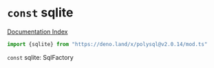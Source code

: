 # `const` sqlite

[Documentation Index](../README.md)

```ts
import {sqlite} from "https://deno.land/x/polysql@v2.0.14/mod.ts"
```

`const` sqlite: SqlFactory

